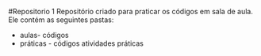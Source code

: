 #Repositorio 1
Repositório criado para praticar os códigos em sala de aula.
Ele contém as seguintes pastas:
* aulas- códigos
* práticas - códigos atividades práticas

